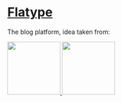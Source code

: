 # [Flatype](https://fla.codes/)

The blog platform, idea taken from:

<a href="https://telegra.ph/">
    <img src="https://telegra.ph/images/logo.png" width="120">
</a>
<a href="https://teletype.in/">
    <img src="https://teletype.in/static/images/apple-touch-icon.13a32bb54bdfb592c7f574ad53849ba2.png" width="120">
</a>
